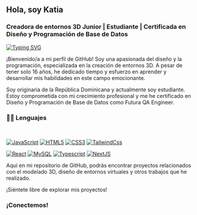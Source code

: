 ## Hola, soy Katia

### Creadora de entornos 3D Junior | Estudiante | Certificada en Diseño y Programación de Base de Datos
[![Typing SVG](https://readme-typing-svg.herokuapp.com?font=Architects+Daughter&color=7AF79A&size=30&lines=Hola!+Soy+Katia-tsx!;Soy+estudiante+de+programación...;Certificada+en+Diseño+y+Programación+de+base+de+datos;Creadora+de+entornos+3d+JUnior)](https://git.io/typing-svg)

¡Bienvenido/a a mi perfil de GitHub! Soy una apasionada del diseño y la programación, especializada en la creación de entornos 3D. A pesar de tener solo 16 años, he dedicado tiempo y esfuerzo en aprender y desarrollar mis habilidades en este campo emocionante.

Soy originaria de la República Dominicana y actualmente soy estudiante. Estoy comprometida con mi crecimiento profesional y me he certificado en Diseño y Programación de Base de Datos como Futura QA Engineer.

### 👨‍💻 Lenguajes

<br />

[![JavaScript](https://img.shields.io/badge/-JavaScript-black?style=flat&logo=javascript&link=https://github.com/katia-tsx)](https://github.com/katia-tsx) 
[![HTML5](https://img.shields.io/badge/-HTML5-E34F26?style=flat&logo=html5&logoColor=white&link=https://github.com/katia-tsx)](https://github.com/katia-tsx) 
[![CSS3](https://img.shields.io/badge/-CSS3-1572B6?style=flat&logo=css3&link=https://github.com/katia-tsx)](https://github.com/katia-tsx)
[![TailwindCss](https://img.shields.io/badge/-Tailwind-black?style=flat&logo=nextjs&link=https://github.com/katia-tsx)](https://github.com/katia-tsx)

[![React](https://img.shields.io/badge/-React-black?style=flat&logo=react&link=https://github.com/katia-tsx)](https://github.com/katia-tsx) 
[![MySQL](https://img.shields.io/badge/-MySQL-black?style=flat&logo=mysql&link=https://github.com/katia-tsx)](https://github.com/katia-tsx)
[![Typescript](https://img.shields.io/badge/-TypeScript-white?style=flat&logo=typescript&link=https://github.com/katia-tsx)](https://github.com/katia-tsx)
[![NextJS](https://img.shields.io/badge/-NextJS-black?style=flat&logo=nextjs&link=https://github.com/katia-tsx)](https://github.com/katia-tsx)

Aquí en mi repositorio de GitHub, podrás encontrar proyectos relacionados con el modelado 3D, diseño de entornos virtuales y otros trabajos que he realizado. 

¡Siéntete libre de explorar mis proyectos!

### ¡Conectemos!


